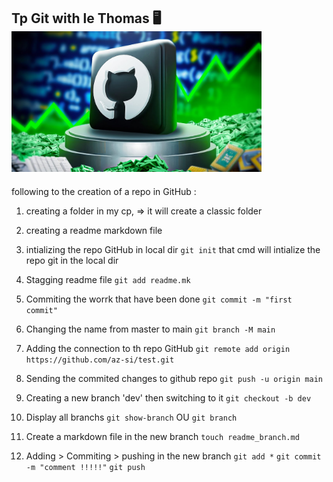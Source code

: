 Tp Git with le Thomas 🖥️
<br/>
<img src="img/git_wallpaper.jpg" alt="drawing" width="400"/>
---------------------------------------------------------
following to the creation of a repo in GitHub :

1. creating a folder in my cp,
	=> it will create a classic folder
2. creating a readme markdown file 
3. intializing the repo GitHub in local dir
```git init```
that cmd will intialize the repo git in the local dir


4. Stagging readme file
```git add readme.mk```

5. Commiting the worrk that have been done
```git commit -m "first commit"```

6. Changing the name from master to main
```git branch -M main```

7. Adding the connection to th repo GitHub
```git remote add origin https://github.com/az-si/test.git```

8. Sending the commited changes to github repo
```git push -u origin main```

9. Creating a new branch 'dev' then switching to it
```git checkout -b dev```

10. Display all branchs 
```git show-branch```
OU
```git branch```

11. Create a markdown file in the new branch
```touch readme_branch.md```

12. Adding > Commiting > pushing in the new branch
```git add *```
```git commit -m "comment !!!!!"```
```git push```